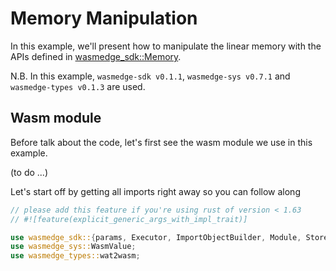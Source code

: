 # Memory Manipulation

In this example, we'll present how to manipulate the linear memory with the APIs defined in [wasmedge_sdk::Memory](https://wasmedge.github.io/WasmEdge/wasmedge_sdk/struct.Memory.html).

N.B. In this example, `wasmedge-sdk v0.1.1`, `wasmedge-sys v0.7.1` and `wasmedge-types v0.1.3` are used.

## Wasm module

Before talk about the code, let's first see the wasm module we use in this example.

(to do ...)

Let's start off by getting all imports right away so you can follow along

```rust
// please add this feature if you're using rust of version < 1.63
// #![feature(explicit_generic_args_with_impl_trait)]

use wasmedge_sdk::{params, Executor, ImportObjectBuilder, Module, Store};
use wasmedge_sys::WasmValue;
use wasmedge_types::wat2wasm;
```
